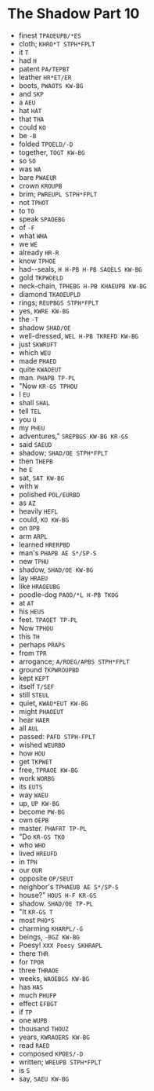 # The Shadow Part 10

* finest `TPAOEUPB/*ES`
* cloth; `KHRO*T STPH*FPLT`
* it `T`
* had `H`
* patent `PA/TEPBT`
* leather `HR*ET/ER`
* boots, `PWAOTS KW-BG`
* and `SKP`
* a `AEU`
* hat `HAT`
* that `THA`
* could `KO`
* be `-B`
* folded `TPOELD/-D`
* together, `TOGT KW-BG`
* so `SO`
* was `WA`
* bare `PWAEUR`
* crown `KROUPB`
* brim; `PWREUPL STPH*FPLT`
* not `TPHOT`
* to `TO`
* speak `SPAOEBG`
* of `-F`
* what `WHA`
* we `WE`
* already `HR-R`
* know `TPHOE`
* had--seals, `H H-PB H-PB SAOELS KW-BG`
* gold `TKPWOELD`
* neck-chain, `TPHEBG H-PB KHAEUPB KW-BG`
* diamond `TKAOEUPLD`
* rings; `REUPBGS STPH*FPLT`
* yes, `KWRE KW-BG`
* the `-T`
* shadow `SHAD/OE`
* well-dressed, `WEL H-PB TKREFD KW-BG`
* just `SKWRUFT`
* which `WEU`
* made `PHAED`
* quite `KWAOEUT`
* man. `PHAPB TP-PL`
* "Now `KR-GS TPHOU`
* I `EU`
* shall `SHAL`
* tell `TEL`
* you `U`
* my `PHEU`
* adventures," `SREPBGS KW-BG KR-GS`
* said `SAEUD`
* shadow; `SHAD/OE STPH*FPLT`
* then `THEPB`
* he `E`
* sat, `SAT KW-BG`
* with `W`
* polished `POL/EURBD`
* as `AZ`
* heavily `HEFL`
* could, `KO KW-BG`
* on `OPB`
* arm `ARPL`
* learned `HRERPBD`
* man's `PHAPB AE S*/SP-S`
* new `TPHU`
* shadow, `SHAD/OE KW-BG`
* lay `HRAEU`
* like `HRAOEUBG`
* poodle-dog `PAOD/*L H-PB TKOG`
* at `AT`
* his `HEUS`
* feet. `TPAOET TP-PL`
* Now `TPHOU`
* this `TH`
* perhaps `PRAPS`
* from `TPR`
* arrogance; `A/ROEG/APBS STPH*FPLT`
* ground `TKPWROUPBD`
* kept `KEPT`
* itself `T/SEF`
* still `STEUL`
* quiet, `KWAO*EUT KW-BG`
* might `PHAOEUT`
* hear `HAER`
* all `AUL`
* passed: `PAFD STPH-FPLT`
* wished `WEURBD`
* how `HOU`
* get `TKPWET`
* free, `TPRAOE KW-BG`
* work `WORBG`
* its `EUTS`
* way `WAEU`
* up, `UP KW-BG`
* become `PW-BG`
* own `OEPB`
* master. `PHAFRT TP-PL`
* "Do `KR-GS TKO`
* who `WHO`
* lived `HREUFD`
* in `TPH`
* our `OUR`
* opposite `OP/SEUT`
* neighbor's `TPHAEUB AE S*/SP-S`
* house?" `HOUS H-F KR-GS`
* shadow. `SHAD/OE TP-PL`
* "It `KR-GS T`
* most `PHO*S`
* charming `KHARPL/-G`
* beings, `-BGZ KW-BG`
* Poesy! `XXX Poesy SKHRAPL`
* there `THR`
* for `TPOR`
* three `THRAOE`
* weeks, `WAOEBGS KW-BG`
* has `HAS`
* much `PHUFP`
* effect `EFBGT`
* if `TP`
* one `WUPB`
* thousand `THOUZ`
* years, `KWRAOERS KW-BG`
* read `RAED`
* composed `KPOES/-D`
* written; `WREUPB STPH*FPLT`
* is `S`
* say, `SAEU KW-BG`
